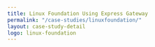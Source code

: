```yaml
---
title: Linux Foundation Using Express Gateway
permalink: "/case-studies/linuxfoundation/"
layout: case-study-detail
logo: linux-foundation
---
```

